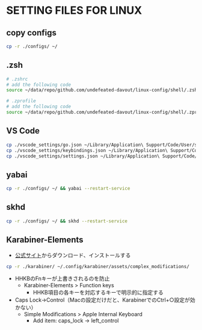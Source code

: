# SETTING FILES FOR LINUX

## copy configs

```bash
cp -r ./configs/ ~/
```

## .zsh

```bash
# .zshrc
# add the following code
source ~/data/repo/github.com/undefeated-davout/linux-config/shell/.zshrc_custom

# .zprofile
# add the following code
source ~/data/repo/github.com/undefeated-davout/linux-config/shell/.zprofile_custom
```

## VS Code

```bash
cp ./vscode_settings/go.json ~/Library/Application\ Support/Code/User/snippets/
cp ./vscode_settings/keybindings.json ~/Library/Application\ Support/Code/User/
cp ./vscode_settings/settings.json ~/Library/Application\ Support/Code/User/
```

## yabai

```bash
cp -r ./configs/ ~/ && yabai --restart-service
```

## skhd

```bash
cp -r ./configs/ ~/ && skhd --restart-service
```

## Karabiner-Elements

- [公式サイト](https://karabiner-elements.pqrs.org/)からダウンロード、インストールする

```bash
cp -r ./karabiner/ ~/.config/karabiner/assets/complex_modifications/
```

- HHKBのFnキーが上書きされるのを防止
  - Karabiner-Elements > Function keys
    - HHKB項目の各キーを対応するキーで明示的に指定する
- Caps Lock→Control（Macの設定だけだと、KarabinerでのCtrl+○設定が効かない）
  - Simple Modifications > Apple Internal Keyboard
    - Add item: caps_lock → left_control
